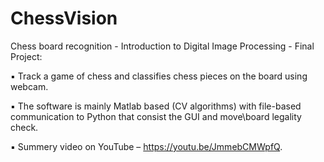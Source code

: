 # ChessVision
Chess board recognition - Introduction to Digital Image Processing - Final Project:

▪	Track a game of chess and classifies chess pieces on the board using webcam.

▪	The software is mainly Matlab based (CV algorithms) with file-based communication to Python that consist the GUI and move\board legality check.

▪	Summery video on YouTube – https://youtu.be/JmmebCMWpfQ.
